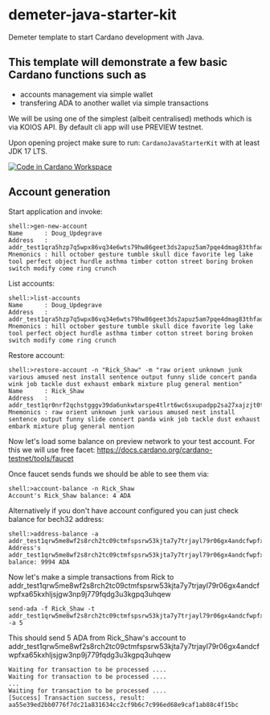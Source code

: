# demeter-java-starter-kit
Demeter template to start Cardano development with Java.

## This template will demonstrate a few basic Cardano functions such as
- accounts management via simple wallet
- transfering ADA to another wallet via simple transactions

We will be using one of the simplest (albeit centralised) methods which is via KOIOS API. By default cli app will use PREVIEW testnet.

Upon opening project make sure to run: ```CardanoJavaStarterKit``` with at least JDK 17 LTS.

[![Code in Cardano Workspace](https://demeter.run/code/badge.svg)](https://demeter.run/code?repository=https://github.com/Cardano-Fans/demeter-java-starter-kit&template=java)

## Account generation

Start application and invoke:
```shell
shell:>gen-new-account
Name      : Doug_Updegrave
Address   : addr_test1qra5hzp7q5wpx86vq34e6wts79hw86geet3ds2apuz5am7pqe4dmag83thfaqdwfgwrrk0duhwy92f6chgpr9937sktq2nk4cn
Mnemonics : hill october gesture tumble skull dice favorite leg lake tool perfect object hurdle asthma timber cotton street boring broken switch modify come ring crunch
```

List accounts:
```shell
shell:>list-accounts
Name      : Doug_Updegrave
Address   : addr_test1qra5hzp7q5wpx86vq34e6wts79hw86geet3ds2apuz5am7pqe4dmag83thfaqdwfgwrrk0duhwy92f6chgpr9937sktq2nk4cn
Mnemonics : hill october gesture tumble skull dice favorite leg lake tool perfect object hurdle asthma timber cotton street boring broken switch modify come ring crunch
```

Restore account:
```shell
shell:>restore-account -n "Rick_Shaw" -m "raw orient unknown junk various amused nest install sentence output funny slide concert panda wink job tackle dust exhaust embark mixture plug general mention"
Name      : Rick_Shaw
Address   : addr_test1qr0nrf2qchstgggv39da6unkwtarspe4tlrt6wc6sxupadpp2sa27xajzjt0twvst6c95pptefndu2xpfh8v6f55m0xqj93h9u
Mnemonics : raw orient unknown junk various amused nest install sentence output funny slide concert panda wink job tackle dust exhaust embark mixture plug general mention
```

Now let's load some balance on preview network to your test account. For this we will use free facet: https://docs.cardano.org/cardano-testnet/tools/faucet

Once faucet sends funds we should be able to see them via:
```shell
shell:>account-balance -n Rick_Shaw
Account's Rick_Shaw balance: 4 ADA
```
Alternatively if you don't have account configured you can just check balance for bech32 address:

```shell
shell:>address-balance -a addr_test1qrw5me8wf2s8rch2tc09ctmfspsrw53kjta7y7trjayl79r06gx4andcfwpfxa65kxhljsjgw3np9j779fqdg3u3kgpq3uhqew
Address's addr_test1qrw5me8wf2s8rch2tc09ctmfspsrw53kjta7y7trjayl79r06gx4andcfwpfxa65kxhljsjgw3np9j779fqdg3u3kgpq3uhqew balance: 9994 ADA
```

Now let's make a simple transactions from Rick to addr_test1qrw5me8wf2s8rch2tc09ctmfspsrw53kjta7y7trjayl79r06gx4andcfwpfxa65kxhljsjgw3np9j779fqdg3u3kgpq3uhqew

```shell
send-ada -f Rick_Shaw -t addr_test1qrw5me8wf2s8rch2tc09ctmfspsrw53kjta7y7trjayl79r06gx4andcfwpfxa65kxhljsjgw3np9j779fqdg3u3kgpq3uhqew -a 5
```
This should send 5 ADA from Rick_Shaw's account to addr_test1qrw5me8wf2s8rch2tc09ctmfspsrw53kjta7y7trjayl79r06gx4andcfwpfxa65kxhljsjgw3np9j779fqdg3u3kgpq3uhqew
```shell
Waiting for transaction to be processed ....
Waiting for transaction to be processed ....
...
Waiting for transaction to be processed ....
[Success] Transaction success, result: aa55e39ed2bb0776f7dc21a831634cc2cf9b6c7c996ed68e9caf1ab88c4f15bc
```
